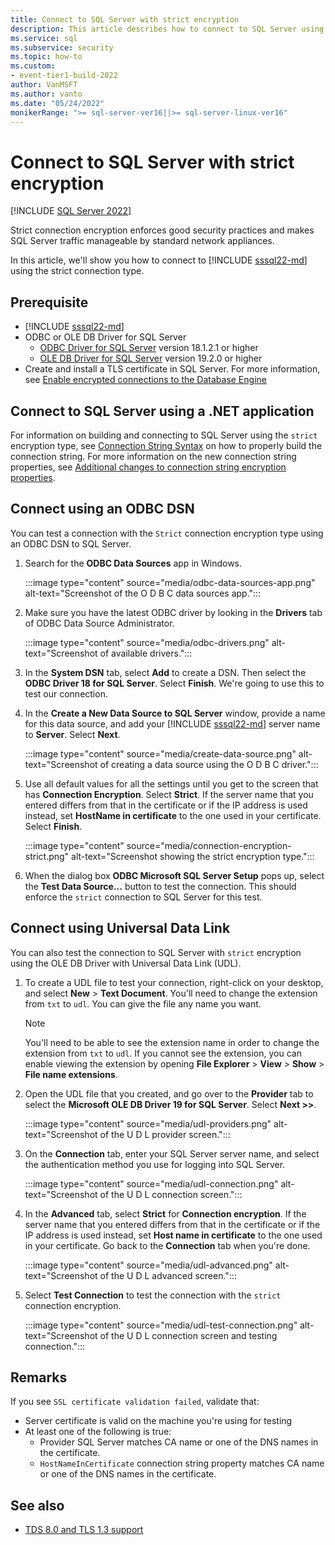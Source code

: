 ```yaml
---
title: Connect to SQL Server with strict encryption
description: This article describes how to connect to SQL Server using the strict encryption type
ms.service: sql
ms.subservice: security
ms.topic: how-to
ms.custom:
- event-tier1-build-2022
author: VanMSFT
ms.author: vanto
ms.date: "05/24/2022"
monikerRange: ">= sql-server-ver16||>= sql-server-linux-ver16"
---
```


# Connect to SQL Server with strict encryption

[!INCLUDE [SQL Server 2022](../../../includes/applies-to-version/sqlserver2022.md)]

Strict connection encryption enforces good security practices and makes SQL Server traffic manageable by standard network appliances.

In this article, we'll show you how to connect to [!INCLUDE [sssql22-md](../../../includes/sssql22-md.md)] using the strict connection type.

## Prerequisite

- [!INCLUDE [sssql22-md](../../../includes/sssql22-md.md)]
- ODBC or OLE DB Driver for SQL Server
  - [ODBC Driver for SQL Server](../../../connect/odbc/download-odbc-driver-for-sql-server.md) version 18.1.2.1 or higher
  - [OLE DB Driver for SQL Server](../../../connect/oledb/download-oledb-driver-for-sql-server.md) version 19.2.0 or higher
- Create and install a TLS certificate in SQL Server. For more information, see [Enable encrypted connections to the Database Engine](/sql/database-engine/configure-windows/configure-sql-server-encryption)

## Connect to SQL Server using a .NET application

For information on building and connecting to SQL Server using the `strict` encryption type, see [Connection String Syntax](/dotnet/framework/data/adonet/connection-string-syntax) on how to properly build the connection string. For more information on the new connection string properties, see [Additional changes to connection string encryption properties](./tds-8-and-tls-1-3.md#additional-changes-to-connection-string-encryption-properties).

## Connect using an ODBC DSN

You can test a connection with the `Strict` connection encryption type using an ODBC DSN to SQL Server.

1. Search for the **ODBC Data Sources** app in Windows.

   :::image type="content" source="media/odbc-data-sources-app.png" alt-text="Screenshot of the O D B C data sources app.":::

1. Make sure you have the latest ODBC driver by looking in the **Drivers** tab of ODBC Data Source Administrator.

   :::image type="content" source="media/odbc-drivers.png" alt-text="Screenshot of available drivers.":::

1. In the **System DSN** tab, select **Add** to create a DSN. Then select the **ODBC Driver 18 for SQL Server**. Select **Finish**. We're going to use this to test our connection.

1. In the **Create a New Data Source to SQL Server** window, provide a name for this data source, and add your [!INCLUDE [sssql22-md](../../../includes/sssql22-md.md)] server name to **Server**. Select **Next**.

   :::image type="content" source="media/create-data-source.png" alt-text="Screenshot of creating a data source using the O D B C driver.":::

1. Use all default values for all the settings until you get to the screen that has **Connection Encryption**. Select **Strict**. If the server name that you entered differs from that in the certificate or if the IP address is used instead, set **HostName in certificate** to the one used in your certificate. Select **Finish**.

   :::image type="content" source="media/connection-encryption-strict.png" alt-text="Screenshot showing the strict encryption type.":::

1. When the dialog box **ODBC Microsoft SQL Server Setup** pops up, select the **Test Data Source...** button to test the connection. This should enforce the `strict` connection to SQL Server for this test.

## Connect using Universal Data Link

You can also test the connection to SQL Server with `strict` encryption using the OLE DB Driver with Universal Data Link (UDL).

1. To create a UDL file to test your connection, right-click on your desktop, and select **New** > **Text Document**. You'll need to change the extension from `txt` to `udl`. You can give the file any name you want.

   > [!NOTE]
   > You'll need to be able to see the extension name in order to change the extension from `txt` to `udl`. If you cannot see the extension, you can enable viewing the extension by opening **File Explorer** > **View** > **Show** > **File name extensions**.

1. Open the UDL file that you created, and go over to the **Provider** tab to select the **Microsoft OLE DB Driver 19 for SQL Server**. Select **Next >>**.

   :::image type="content" source="media/udl-providers.png" alt-text="Screenshot of the U D L provider screen.":::

1. On the **Connection** tab, enter your SQL Server server name, and select the authentication method you use for logging into SQL Server.

   :::image type="content" source="media/udl-connection.png" alt-text="Screenshot of the U D L connection screen.":::

1. In the **Advanced** tab, select **Strict** for **Connection encryption**. If the server name that you entered differs from that in the certificate or if the IP address is used instead, set **Host name in certificate** to the one used in your certificate. Go back to the **Connection** tab when you're done.

   :::image type="content" source="media/udl-advanced.png" alt-text="Screenshot of the U D L advanced screen.":::

1. Select **Test Connection** to test the connection with the `strict` connection encryption.

   :::image type="content" source="media/udl-test-connection.png" alt-text="Screenshot of the U D L connection screen and testing connection.":::

## Remarks

If you see `SSL certificate validation failed`, validate that:

- Server certificate is valid on the machine you're using for testing
- At least one of the following is true:
  - Provider SQL Server matches CA name or one of the DNS names in the certificate.
  - `HostNameInCertificate` connection string property matches CA name or one of the DNS names in the certificate.

## See also

- [TDS 8.0 and TLS 1.3 support](tds-8-and-tls-1-3.md)